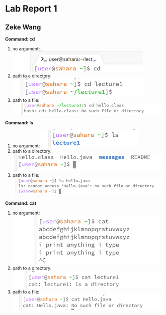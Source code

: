 # Lab Report  1 
## Zeke Wang


**Command: cd**
1. no argument:
. ![Image](cd1.png)
2. path to a directory: 
![Image](cd2.png)
3. path to a file:  
![Image](cd3.png)

**Command: ls**
1. no argument:
![Image](ls1.png)
2. path to a directory: 
![Image](ls2.png)
3. path to a file:  
![Image](ls3.png)

**Command: cat**
1. no argument:
![Image](cat1.png)
2. path to a directory: 
![Image](cat2.png)
3. path to a file:  
![Image](cat3.png)
